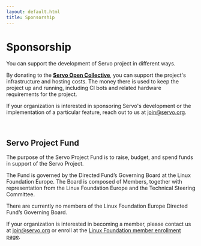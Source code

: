 ```yaml
---
layout: default.html
title: Sponsorship
---
```


# Sponsorship

You can support the development of Servo project in different ways.

By donating to the [**Servo Open Collective**](https://opencollective.com/servo), you can support the project's infrastructure and hosting costs. The money there is used to keep the project up and running, including CI bots and related hardware requirements for the project.

<div class="hero is-info is-small">
  <div class="hero-body">
    <p class="subtitle">
      If your organization is interested in sponsoring Servo's development or the implementation of a particular feature, reach out to us at <a href="mailto:join@servo.org">join@servo.org</a>.
    </p>
  </div>
</div>
<br>

## Servo Project Fund

The purpose of the Servo Project Fund is to raise, budget, and spend funds in support of the Servo Project.

The Fund is governed by the Directed Fund’s Governing Board at the Linux Foundation Europe. The Board is composed of Members, together with representation from the Linux Foundation Europe and the Technical Steering Committee.

There are currently no members of the Linux Foundation Europe Directed Fund’s Governing Board.

If your organization is interested in becoming a member, please contact us at <join@servo.org> or enroll at the [Linux Foundation member enrollment page](https://enrollment.lfx.linuxfoundation.org/?project=servo).

